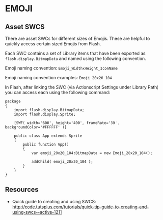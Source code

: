 # EMOJI

## Asset SWCS

There are asset SWCs for different sizes of Emojis. These are helpful to quickly access certain sized Emojis from Flash.

Each SWC contains a set of Library items that have been exported as `flash.display.BitmapData` and named using the following convention. 

Emoji naming convention:
`Emoji_WidthxHeight_IconName`

Emoji naming convention examples:
`Emoji_20x20_104`

In Flash, after linking the SWC (via Actionscript Settings under Library Path) you can access each using the following command:

```
package
{
    import flash.display.BitmapData;
    import flash.display.Sprite;
 
    [SWF( width='600', height='400', frameRate='30', backgroundColor='#FFFFFF' )]
 
    public class App extends Sprite
    {
        public function App()
        {
            var emoji_20x20_104:BitmapData = new Emoji_20x20_104();
 
            addChild( emoji_20x20_104 );
        }
    }
}
```

## Resources
- Quick guide to creating and using SWCS: <http://code.tutsplus.com/tutorials/quick-tip-guide-to-creating-and-using-swcs--active-1211>